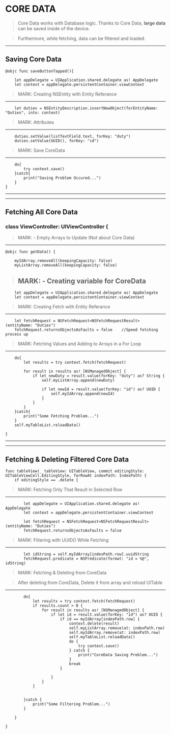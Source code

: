 # CORE DATA


> Core Data works with Database logic. Thanks to Core Data, **large data** can be saved inside of the device.

> Furthermore, while fetching, data can be filtered and loaded.
---

## Saving Core Data

    @objc func saveButtonTapped(){
        
        let appDelegate = UIApplication.shared.delegate as! AppDelegate
        let context = appDelegate.persistentContainer.viewContext
        
> MARK: Creating NSEntity with Entity Referance
---     
        let duties = NSEntityDescription.insertNewObject(forEntityName: "Duties", into: context)
        
> MARK: Attributes
---
        duties.setValue(listTextField.text, forKey: "duty")
        duties.setValue(UUID(), forKey: "id")
        
> MARK: Save CoreData
---     
        do{
            try context.save()
        }catch{
            print("Saving Problem Occured...")
        }
    }      


--- 
--- 
## Fetching All Core Data


### class ViewController: UIViewController {

> MARK: - Empty Arrays to Update (Not about Core Data)
---  

    @objc func getData() {
        
        myIdArray.removeAll(keepingCapacity: false)
        myListArray.removeAll(keepingCapacity: false)
        
        
> MARK: - Creating variable for CoreData
> ---

        let appDelegate = UIApplication.shared.delegate as! AppDelegate
        let context = appDelegate.persistentContainer.viewContext
        
> MARK: Creating Fetch with Entity Referance
---

        let fetchRequest = NSFetchRequest<NSFetchRequestResult>(entityName: "Duties")
        fetchRequest.returnsObjectsAsFaults = false    //Speed fetching process up
        
> MARK: Fetching Values and Adding to Arrays in a For Loop
---

        do{
            let results = try context.fetch(fetchRequest)
            
            for result in results as! [NSManagedObject] {
                if let newDuty = result.value(forKey: "duty") as? String {
                    self.myListArray.append(newDuty)
                    
                    if let newId = result.value(forKey: "id") as? UUID {
                        self.myIdArray.append(newId)
                    }
                }
            }
        }catch{
            print("Some Fetching Problem...")
        }
        self.myTableList.reloadData()
        
    }
   
   
--- 
--- 
## Fetching & Deleting Filtered Core Data
    
    func tableView(_ tableView: UITableView, commit editingStyle: UITableViewCell.EditingStyle, forRowAt indexPath: IndexPath) {
        if editingStyle == .delete {
        
> MARK: Fetching Only That Result in Selected Row
---

            let appDelegate = UIApplication.shared.delegate as! AppDelegate
            let context = appDelegate.persistentContainer.viewContext
            
            let fetchRequest = NSFetchRequest<NSFetchRequestResult>(entityName: "Duties")
            fetchRequest.returnsObjectsAsFaults = false
            
> MARK: Filtering with UUID() While Fetching
---

            let idString = self.myIdArray[indexPath.row].uuidString
            fetchRequest.predicate = NSPredicate(format: "id = %@", idString)
            
            
> MARK: Fetching & Deleting from CoreData

> After deleting from CoreData, Delete it from array and reload UITable
---
            do{
                let results = try context.fetch(fetchRequest)
                if results.count > 0 {
                    for result in results as! [NSManagedObject] {
                        if let id = result.value(forKey: "id") as? UUID {
                            if id == myIdArray[indexPath.row] {
                                context.delete(result)
                                self.myListArray.remove(at: indexPath.row)
                                self.myIdArray.remove(at: indexPath.row)
                                self.myTableList.reloadData()
                                do {
                                    try context.save()
                                } catch {
                                    print("CoreData Saving Problem...")
                                }
                                break
                            }
                            
                        }
                    }
                }
               
                
            }catch {
                print("Some Filtering Problem...")
            }
              
        }
        
    }
    
